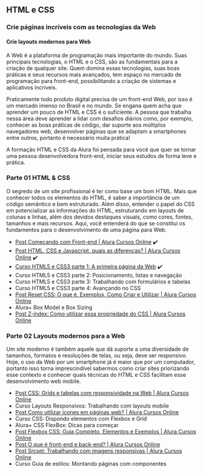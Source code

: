 ## HTML e CSS

### Crie páginas incríveis com as tecnologias da Web

#### Crie layouts modernos para Web

A Web é a plataforma de programação mais importante do mundo. Suas principais tecnologias, o HTML e o CSS, são as fundamentais para a criação de qualquer site. Quem domina essas tecnologias, suas boas práticas e seus recursos mais avançados, tem espaço no mercado de programação para front-end, possibilitando a criação de sistemas e aplicativos incríveis.

Praticamente todo produto digital precisa de um front-end Web, por isso é um mercado imenso no Brasil e no mundo. Se engana quem acha que aprender um pouco de HTML e CSS é o suficiente. A pessoa que trabalha nessa área deve aprender a lidar com desafios diários como, por exemplo, conhecer as boas práticas de código, dar suporte aos múltiplos navegadores web, desenvolver páginas que se adaptam a smartphones entre outros, portanto é necessário muita prática!

A formação HTML e CSS da Alura foi pensada para você que quer se tornar uma pessoa desenvolvedora front-end, iniciar seus estudos de forma leve e prática.

### Parte 01 HTML & CSS

O segredo de um site profissional é ter como base um bom HTML. Mais que conhecer todos os elementos do HTML, é saber a importância de um código semântico e bem estruturado. Além disso, entender o papel do CSS em potencializar as informações do HTML, estruturando em layouts de colunas e linhas, além dos devidos destaques visuais, como cores, fontes, tamanhos e mais recursos. Aqui, você entenderá do que se constitui os fundamentos para o desenvolvimento de uma página para Web.

- [Post Começando com Front-end | Alura Cursos Online](https://www.alura.com.br/artigos/comecando-com-front-end) ✔️
- [Post HTML, CSS e Javascript, quais as diferenças? | Alura Cursos Online](https://www.alura.com.br/artigos/html-css-e-js-definicoes) ✔️
- [Curso HTML5 e CSS3 parte 1: A primeira página da Web](./parte_01_primeira_pagina_html) ✔️
- Curso HTML5 e CSS3 parte 2: Posicionamento, listas e navegação
- Curso HTML5 e CSS3 parte 3: Trabalhando com formulários e tabelas
- Curso HTML5 e CSS3 parte 4: Avançando no CSS
- [Post Reset CSS: O que é, Exemplos, Como Criar e Utilizar | Alura Cursos Online](https://www.alura.com.br/artigos/o-que-e-reset-css)
- Alura+ Box Model e Box Sizing
- [Post Z-index: Como utilizar essa propriedade do CSS | Alura Cursos Online](https://www.alura.com.br/artigos/z-index-utilizar-essa-propriedade-css)


### Parte 02 Layouts modernos para a Web

Um site moderno é também aquele que dá suporte a uma diversidade de tamanhos, formatos e resoluções de telas, ou seja, deve ser responsivo. Hoje, o uso da Web por um smartphone já é maior que por um computador, portanto isso torna imprescindível sabermos como criar sites priorizando esse contexto e conhecer quais técnicas do HTML e CSS facilitam esse desenvolvimento web mobile.

- [Post CSS: Grids e tabelas com responsividade na Web | Alura Cursos Online](https://www.alura.com.br/artigos/como-fazer-grids-e-a-responsividade-na-web)
- Curso Layouts Responsivos: Trabalhando com layouts mobile
- [Post Como utilizar ícones em páginas web? | Alura Cursos Online](https://www.alura.com.br/artigos/como-utilizar-icones-em-paginas-web)
- Curso CSS: Dispondo elementos com Flexbox e Grid
- Alura+ CSS FlexBox: Dicas para começar
- [Post Flexbox CSS: Guia Completo, Elementos e Exemplos | Alura Cursos Online](https://www.alura.com.br/artigos/css-guia-do-flexbox)
- [Post O que é front-end e back-end? | Alura Cursos Online](https://www.alura.com.br/artigos/o-que-e-front-end-e-back-end)
- [Post Srcset: Trabalhando com imagens responsivas | Alura Cursos Online](https://www.alura.com.br/artigos/srcset-trabalhando-imagens-responsivas)
- Curso Guia de estilos: Montando páginas com componentes
